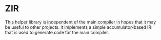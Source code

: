 # ZIR
This helper library is independent of the main compiler in hopes that it may be useful to other projects. It implements a simple accumulator-based IR that is used to generate code for the main compiler.
